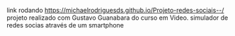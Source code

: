 link rodando https://michaelrodriguesds.github.io/Projeto-redes-sociais--/
projeto realizado com Gustavo Guanabara do curso em Video. 
simulador de redes socias através de um smartphone
